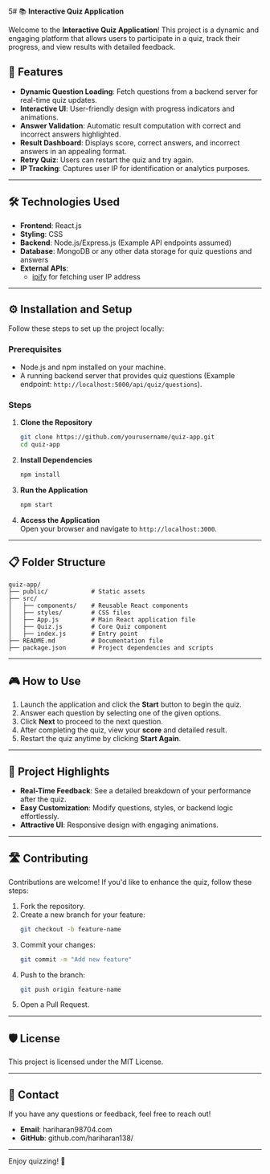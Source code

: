 5# 📚 **Interactive Quiz Application**

Welcome to the **Interactive Quiz Application**! This project is a dynamic and engaging platform that allows users to participate in a quiz, track their progress, and view results with detailed feedback.  

## 🚀 **Features**

- **Dynamic Question Loading**: Fetch questions from a backend server for real-time quiz updates.  
- **Interactive UI**: User-friendly design with progress indicators and animations.  
- **Answer Validation**: Automatic result computation with correct and incorrect answers highlighted.  
- **Result Dashboard**: Displays score, correct answers, and incorrect answers in an appealing format.  
- **Retry Quiz**: Users can restart the quiz and try again.  
- **IP Tracking**: Captures user IP for identification or analytics purposes.  

---

## 🛠️ **Technologies Used**

- **Frontend**: React.js  
- **Styling**: CSS  
- **Backend**: Node.js/Express.js (Example API endpoints assumed)  
- **Database**: MongoDB or any other data storage for quiz questions and answers  
- **External APIs**:  
  - [ipify](https://www.ipify.org/) for fetching user IP address  

---

## ⚙️ **Installation and Setup**

Follow these steps to set up the project locally:  

### Prerequisites  
- Node.js and npm installed on your machine.  
- A running backend server that provides quiz questions (Example endpoint: `http://localhost:5000/api/quiz/questions`).  

### Steps  
1. **Clone the Repository**  
   ```bash
   git clone https://github.com/yourusername/quiz-app.git
   cd quiz-app
   ```

2. **Install Dependencies**  
   ```bash
   npm install
   ```

3. **Run the Application**  
   ```bash
   npm start
   ```

4. **Access the Application**  
   Open your browser and navigate to `http://localhost:3000`.

---

## 📋 **Folder Structure**

```plaintext
quiz-app/
├── public/            # Static assets
├── src/
│   ├── components/    # Reusable React components
│   ├── styles/        # CSS files
│   ├── App.js         # Main React application file
│   ├── Quiz.js        # Core Quiz component
│   ├── index.js       # Entry point
├── README.md          # Documentation file
├── package.json       # Project dependencies and scripts
```

---

## 🎮 **How to Use**

1. Launch the application and click the **Start** button to begin the quiz.  
2. Answer each question by selecting one of the given options.  
3. Click **Next** to proceed to the next question.  
4. After completing the quiz, view your **score** and detailed result.  
5. Restart the quiz anytime by clicking **Start Again**.  

---

## 🌟 **Project Highlights**

- **Real-Time Feedback**: See a detailed breakdown of your performance after the quiz.  
- **Easy Customization**: Modify questions, styles, or backend logic effortlessly.  
- **Attractive UI**: Responsive design with engaging animations.  

---

## 🛣️ **Contributing**

Contributions are welcome! If you'd like to enhance the quiz, follow these steps:  

1. Fork the repository.  
2. Create a new branch for your feature:  
   ```bash
   git checkout -b feature-name
   ```  
3. Commit your changes:  
   ```bash
   git commit -m "Add new feature"  
   ```  
4. Push to the branch:  
   ```bash
   git push origin feature-name
   ```  
5. Open a Pull Request.  

---

## 🛡️ **License**

This project is licensed under the MIT License.  

---

## 📢 **Contact**

If you have any questions or feedback, feel free to reach out!  
- **Email**: hariharan98704.com  
- **GitHub**: github.com/hariharan138/  

---

Enjoy quizzing! 🎉

